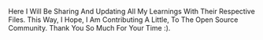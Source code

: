 Here I Will Be Sharing And Updating All My Learnings With Their Respective Files. This Way, I Hope, I Am Contributing A Little, To The Open Source Community. Thank You So Much For Your Time :).

